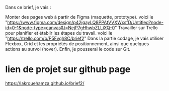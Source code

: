 
Dans ce brief, je vais :

Monter des pages web à partir de Figma (maquette, prototype).
voici le  "https://www.figma.com/design/p42jqayLQ8PPAtVVXWxsfD/Untitled?node-id=0-1&node-type=canvas&t=NejP7gHhwbZLLiXQ-0"
Travailler sur Trello pour planifier et établir les étapes du travail.
voici le  "https://trello.com/b/P5Fvgh8C/brief2"
Dans la partie codage, je vais utiliser Flexbox, Grid et les propriétés de positionnement, ainsi que quelques actions au survol (hover). Enfin, je pousserai le code sur Git.
# lien de projet sur github page
https://lakrouehamza.github.io/brief2/



